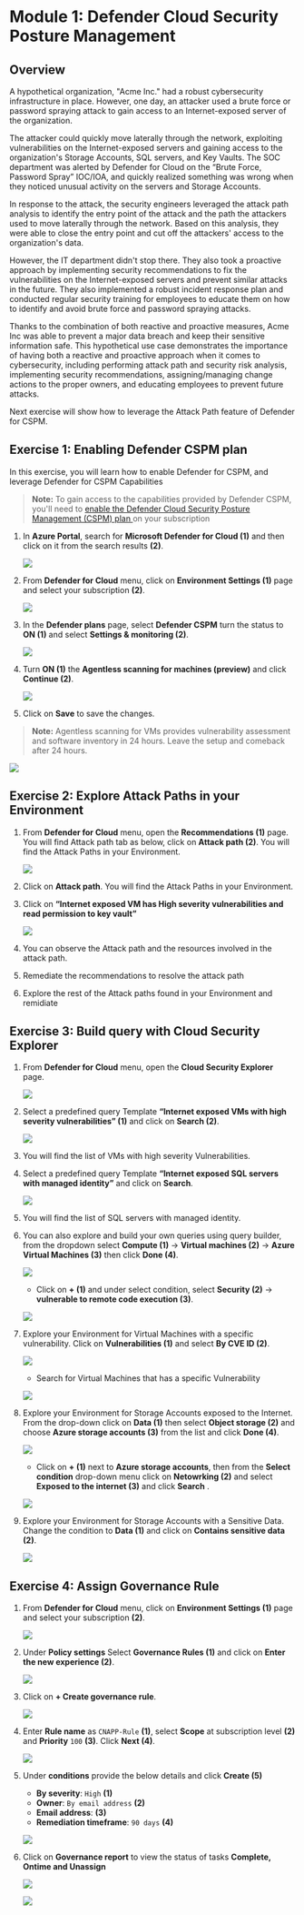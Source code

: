 # Module 1: Defender Cloud Security Posture Management 

## Overview
 
A hypothetical organization, "Acme Inc." had a robust cybersecurity infrastructure in place. However, one day, an attacker used a brute force or password spraying attack to gain access to an Internet-exposed server of the organization. 

The attacker could quickly move laterally through the network, exploiting vulnerabilities on the Internet-exposed servers and gaining access to the organization's Storage Accounts, SQL servers, and Key Vaults. The SOC department was alerted by Defender for Cloud on the “Brute Force, Password Spray” IOC/IOA, and quickly realized something was wrong when they noticed unusual activity on the servers and Storage Accounts. 

In response to the attack, the security engineers leveraged the attack path analysis to identify the entry point of the attack and the path the attackers used to move laterally through the network. Based on this analysis, they were able to close the entry point and cut off the attackers' access to the organization's data. 

However, the IT department didn't stop there. They also took a proactive approach by implementing security recommendations to fix the vulnerabilities on the Internet-exposed servers and prevent similar attacks in the future. They also implemented a robust incident response plan and conducted regular security training for employees to educate them on how to identify and avoid brute force and password spraying attacks. 

Thanks to the combination of both reactive and proactive measures, Acme Inc was able to prevent a major data breach and keep their sensitive information safe. This hypothetical use case demonstrates the importance of having both a reactive and proactive approach when it comes to cybersecurity, including performing attack path and security risk analysis, implementing security recommendations, assigning/managing change actions to the proper owners, and educating employees to prevent future attacks.  

Next exercise will show how to leverage the Attack Path feature of Defender for CSPM. 


## Exercise 1: Enabling Defender CSPM plan

In this exercise, you will learn how to enable Defender for CSPM, and leverage Defender for CSPM Capabilities

   >**Note:** To gain access to the capabilities provided by Defender CSPM, you'll need to <a href="https://learn.microsoft.com/en-us/azure/defender-for-cloud/enable-enhanced-security">enable the Defender Cloud Security Posture Management (CSPM) plan </a> on your subscription

1.	In **Azure Portal**, search for **Microsoft Defender for Cloud (1)** and then click on it from the search results **(2)**. 

    ![](images/m1-img1.png)

2.	From **Defender for Cloud** menu, click on **Environment Settings (1)** page and select your subscription **(2)**.

    ![](images/m1-img2.png)

3.	In the **Defender plans** page, select **Defender CSPM** turn the status to **ON (1)** and select **Settings & monitoring (2)**.

    ![](images/m1-img3.png)

4.	Turn **ON (1)** the **Agentless scanning for machines (preview)** and click **Continue (2)**.

    ![](images/m1-img4.png)

5.	Click on **Save** to save the changes. 

   >**Note:** Agentless scanning for VMs provides vulnerability assessment and software inventory in 24 hours. Leave the setup and comeback after 24 hours.


 ![](images/m1-img5.png)

## Exercise 2: Explore Attack Paths in your Environment

1.	From **Defender for Cloud** menu, open the **Recommendations (1)** page.	You will find Attack path tab as below, click on **Attack path (2)**. You will find the Attack Paths in your Environment. 

     ![](images/m1-img13.1.png)

2.	Click on **Attack path**. You will find the Attack Paths in your Environment. 

3.	Click on **“Internet exposed VM has High severity vulnerabilities and read permission to key vault”**

     ![](images/m1-img14.png)
 
4.	You can observe the Attack path and the resources involved in the attack path.

5.	Remediate the recommendations to resolve the attack path 

6.	Explore the rest of the Attack paths found in your Environment and remidiate

## Exercise 3: Build query with Cloud Security Explorer

1.	From **Defender for Cloud** menu, open the **Cloud Security Explorer** page.

    ![](images/m1-img6.png)
    
    
2.	Select a predefined query Template **“Internet exposed VMs with high severity vulnerabilities” (1)** and click on **Search (2)**.

    ![](images/m1-img7.png)

3.	You will find the list of VMs with high severity Vulnerabilities.

4.	Select a predefined query Template **“Internet exposed SQL servers with managed identity”** and click on **Search**.

    ![](images/m1-img8.png)

5.	You will find the list of SQL servers with managed identity.


6.	You can also explore and build your own queries using query builder, from the dropdown select **Compute (1)** -> **Virtual machines (2)** -> **Azure Virtual Machines (3)** then click **Done (4)**.

    ![](images/m1-img9.png)

    - Click on **+ (1)** and under select condition, select **Security (2)** -> **vulnerable to remote code execution (3)**.

     ![](images/m1-img10.png)

7.	Explore your Environment for Virtual Machines with a specific vulnerability. Click on **Vulnerabilities (1)** and select **By CVE ID (2)**.

     ![](images/m1-img11.png)
 
    - Search for Virtual Machines that has a specific Vulnerability
 
     ![](images/m1-img15.png)

8.	Explore your Environment for Storage Accounts exposed to the Internet. From the drop-down click on **Data (1)** then select **Object storage (2)** and choose **Azure storage accounts (3)** from the list and click **Done (4)**.

     ![](images/m1-img16.png)

    - Click on **+ (1)** next to **Azure storage accounts**, then from the **Select condition** drop-down menu click on **Netowrking (2)** and select **Exposed to the internet (3)** and click **Search** . 

     ![](images/m1-img17.png)


10.	Explore your Environment for Storage Accounts with a Sensitive Data. Change the condition to **Data (1)** and click on **Contains sensitive data (2)**.

     ![](images/m1-img18.png)


 
## Exercise 4: Assign Governance Rule

1. From **Defender for Cloud** menu, click on **Environment Settings (1)** page and select your subscription **(2)**.

    ![](images/m1-img2.png)

2. Under **Policy settings** Select **Governance Rules (1)** and click on **Enter the new experience (2)**.

    ![](images/m1-img19.png)

3. Click on **+ Create governance rule**.

    ![](images/m1-img20.png)

4. Enter **Rule name** as `CNAPP-Rule` **(1)**, select **Scope** at subscription level **(2)** and **Priority** `100` **(3)**. Click **Next (4)**.

    ![](images/m1-img21.png)
    
5. Under **conditions** provide the below details and click **Create (5)**
	
   - **By severity**: `High` **(1)**
   - **Owner**: `By email address` **(2)**
   - **Email address**: <inject key="AzureAdUserEmail"></inject> **(3)**
   - **Remediation timeframe**: `90 days` **(4)**

    ![](images/m1-img22.png)


6. Click on **Governance report** to view the status of tasks **Complete, Ontime and Unassign**

    ![](images/m1-img23.png)
    
    ![](images/m1-img24.png)
